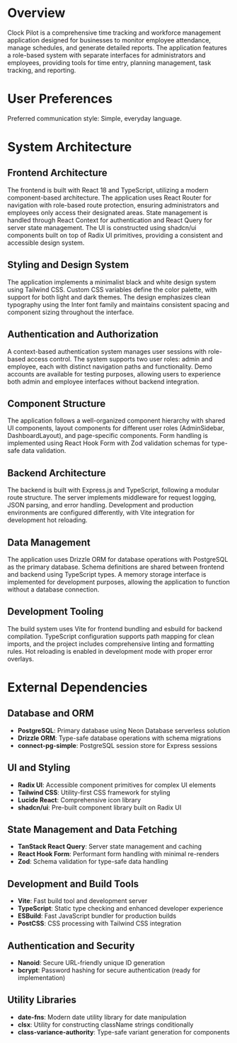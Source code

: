 # Overview

Clock Pilot is a comprehensive time tracking and workforce management application designed for businesses to monitor employee attendance, manage schedules, and generate detailed reports. The application features a role-based system with separate interfaces for administrators and employees, providing tools for time entry, planning management, task tracking, and reporting.

# User Preferences

Preferred communication style: Simple, everyday language.

# System Architecture

## Frontend Architecture
The frontend is built with React 18 and TypeScript, utilizing a modern component-based architecture. The application uses React Router for navigation with role-based route protection, ensuring administrators and employees only access their designated areas. State management is handled through React Context for authentication and React Query for server state management. The UI is constructed using shadcn/ui components built on top of Radix UI primitives, providing a consistent and accessible design system.

## Styling and Design System
The application implements a minimalist black and white design system using Tailwind CSS. Custom CSS variables define the color palette, with support for both light and dark themes. The design emphasizes clean typography using the Inter font family and maintains consistent spacing and component sizing throughout the interface.

## Authentication and Authorization
A context-based authentication system manages user sessions with role-based access control. The system supports two user roles: admin and employee, each with distinct navigation paths and functionality. Demo accounts are available for testing purposes, allowing users to experience both admin and employee interfaces without backend integration.

## Component Structure
The application follows a well-organized component hierarchy with shared UI components, layout components for different user roles (AdminSidebar, DashboardLayout), and page-specific components. Form handling is implemented using React Hook Form with Zod validation schemas for type-safe data validation.

## Backend Architecture
The backend is built with Express.js and TypeScript, following a modular route structure. The server implements middleware for request logging, JSON parsing, and error handling. Development and production environments are configured differently, with Vite integration for development hot reloading.

## Data Management
The application uses Drizzle ORM for database operations with PostgreSQL as the primary database. Schema definitions are shared between frontend and backend using TypeScript types. A memory storage interface is implemented for development purposes, allowing the application to function without a database connection.

## Development Tooling
The build system uses Vite for frontend bundling and esbuild for backend compilation. TypeScript configuration supports path mapping for clean imports, and the project includes comprehensive linting and formatting rules. Hot reloading is enabled in development mode with proper error overlays.

# External Dependencies

## Database and ORM
- **PostgreSQL**: Primary database using Neon Database serverless solution
- **Drizzle ORM**: Type-safe database operations with schema migrations
- **connect-pg-simple**: PostgreSQL session store for Express sessions

## UI and Styling
- **Radix UI**: Accessible component primitives for complex UI elements
- **Tailwind CSS**: Utility-first CSS framework for styling
- **Lucide React**: Comprehensive icon library
- **shadcn/ui**: Pre-built component library built on Radix UI

## State Management and Data Fetching
- **TanStack React Query**: Server state management and caching
- **React Hook Form**: Performant form handling with minimal re-renders
- **Zod**: Schema validation for type-safe data handling

## Development and Build Tools
- **Vite**: Fast build tool and development server
- **TypeScript**: Static type checking and enhanced developer experience
- **ESBuild**: Fast JavaScript bundler for production builds
- **PostCSS**: CSS processing with Tailwind CSS integration

## Authentication and Security
- **Nanoid**: Secure URL-friendly unique ID generation
- **bcrypt**: Password hashing for secure authentication (ready for implementation)

## Utility Libraries
- **date-fns**: Modern date utility library for date manipulation
- **clsx**: Utility for constructing className strings conditionally
- **class-variance-authority**: Type-safe variant generation for components